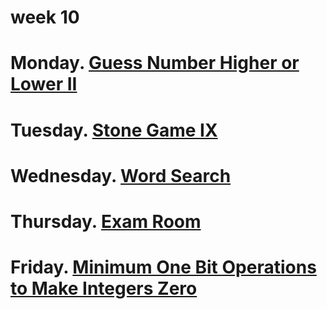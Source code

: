 # week 10

# Monday. [Guess Number Higher or Lower II](https://leetcode.com/problems/guess-number-higher-or-lower-ii/description/)
# Tuesday. [Stone Game IX](https://leetcode.com/problems/stone-game-ix/description/)
# Wednesday. [Word Search](https://leetcode.com/problems/word-search/description/)
# Thursday. [Exam Room](https://leetcode.com/problems/exam-room/description/)
# Friday. [Minimum One Bit Operations to Make Integers Zero](https://leetcode.com/problems/minimum-one-bit-operations-to-make-integers-zero/description/)
